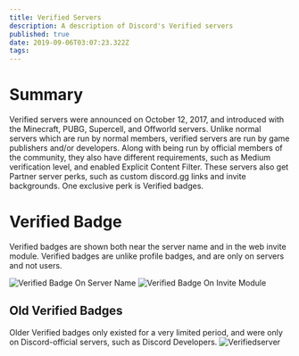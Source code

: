 ```yaml
---
title: Verified Servers
description: A description of Discord's Verified servers
published: true
date: 2019-09-06T03:07:23.322Z
tags: 
---
```


# Summary
Verified servers were announced on October 12, 2017, and introduced with the Minecraft, PUBG, Supercell, and Offworld servers. Unlike normal servers which are run by normal members, verified servers are run by game publishers and/or developers. Along with being run by official members of the community, they also have different requirements, such as Medium verification level, and enabled Explicit Content Filter. These servers also get Partner server perks, such as custom discord.gg links and invite backgrounds. One exclusive perk is Verified badges.

# Verified Badge
Verified badges are shown both near the server name and in the web invite module. Verified badges are unlike profile badges, and are only on servers and not users. 

![Verified Badge On Server Name](/verified-servers/verified-badge-on-server-name.png "Verified Badge on server name")
![Verified Badge On Invite Module](/verified-servers/verified-badge-on-invite-module.png "Verified Badge On Invite Module")

## Old Verified Badges
Older Verified badges only existed for a very limited period, and were only on Discord-official servers, such as Discord Developers. 
![Verifiedserver](/verified-servers/verifiedserver.png "Old Verified Badge")